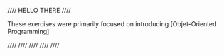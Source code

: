 //// HELLO THERE ////

These exercises were primarily focused on introducing [Objet-Oriented Programming]

//// //// //// //// ////
